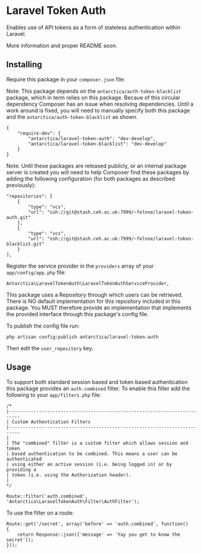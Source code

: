# Laravel Token Auth

Enables use of API tokens as a form of stateless authentication within Laravel.

More information and proper README soon.

## Installing

Require this package in your `composer.json` file:

Note: This package depends on the `antarctica/auth-token-blacklist` package, which in term relies on this package.
Becaue of this circular dependency Composer has an issue when resolving dependencies. Until a work around is fixed,
you will need to manually specify both this package and the `antarctica/auth-token-blacklist` as shown.

    {
        "require-dev": {
            "antarctica/laravel-token-auth": "dev-develop",
            "antarctica/laravel-token-blacklist": "dev-develop"
        }
    }
    
Note: Until these packages are released publicly, or an internal package server is created you will need to help
Composer find these packages by adding the following configuration (for both packages as described previously):

    "repositories": [
        {
            "type": "vcs",
            "url": "ssh://git@stash.ceh.ac.uk:7999/~felnne/laravel-token-auth.git"
        },
        {
            "type": "vcs",
            "url": "ssh://git@stash.ceh.ac.uk:7999/~felnne/laravel-token-blacklist.git"
        }
    ],

Register the service provider in the `providers` array of your `app/config/app.php` file:

    Antarctica\LaravelTokenAuth\LaravelTokenAuthServiceProvider,

This package uses a Repository through which users can be retrieved. There is NO default implementation for this
repository included in this package. You MUST therefore provide an implementation that implements the provided
interface through this package's config file.

To publish the config file run:

    php artisan config:publish antarctica/laravel-token-auth
    
Then edit the `user_repository` key.

## Usage

To support both standard session based and token based authentication this package provides an `auth.combined`
filter. To enable this filter add the following to your `app/filters.php` file:

    /*
    |--------------------------------------------------------------------------
    | Custom Authentication Filters
    |--------------------------------------------------------------------------
    |
    | The "combined" filter is a custom filter which allows session and token
    | based authentication to be combined. This means a user can be authenticated
    | using either an active session (i.e. being logged in) or by providing a
    | token (i.e. using the Authorization header).
    |
    */

    Route::filter('auth.combined', 'Antarctica\LaravelTokenAuth\Filter\AuthFilter');

To use the filter on a route:

    Route::get('/secret', array('before' => 'auth.combined', function()
    {
        return Response::json(['message' => 'Yay you get to know the secret']);
    }));
